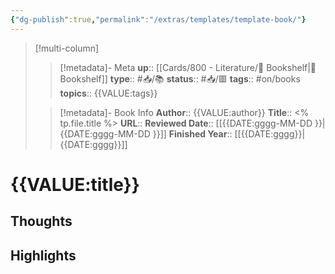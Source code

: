 ```yaml
---
{"dg-publish":true,"permalink":"/extras/templates/template-book/"}
---
```


> [!multi-column]
>
>> [!metadata]- Meta
>> **up**:: [[Cards/800 - Literature/📗 Bookshelf\|📗 Bookshelf]]
>> **type**:: #📥/📚
>> **status**:: #📥/🟥 
>> **tags**:: #on/books
>> **topics**:: {{VALUE:tags}}
>
>> [!metadata]- Book Info
>> **Author**:: {{VALUE:author}}
>> **Title**:: <% tp.file.title %>
>> **URL**::
>> **Reviewed Date**:: [[{{DATE:gggg-MM-DD }}\|{{DATE:gggg-MM-DD }}]]
>> **Finished Year**:: [[{{DATE:gggg}}\|{{DATE:gggg}}]]

# {{VALUE:title}}

## Thoughts

## Highlights

